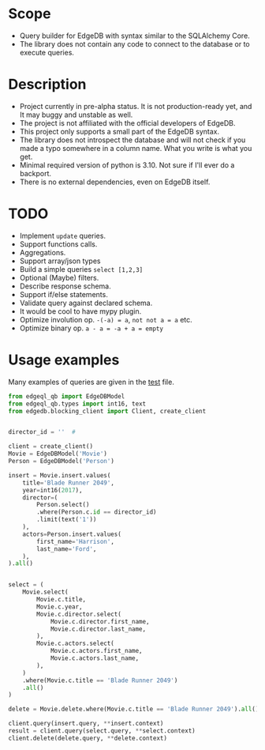 # Scope
* Query builder for EdgeDB with syntax similar to the SQLAlchemy Core.
* The library does not contain any code to connect to the database or to execute queries.

# Description
* Project currently in pre-alpha status. It is not production-ready yet, and It may buggy and unstable as well.
* The project is not affiliated with the official developers of EdgeDB.
* This project only supports a small part of the EdgeDB syntax.
* The library does not introspect the database and will not check if you made a typo somewhere in a column name. What you write is what you get.
* Minimal required version of python is 3.10. Not sure if I'll ever do a backport.
* There is no external dependencies, even on EdgeDB itself.

# TODO
* Implement `update` queries.
* Support functions calls.
* Aggregations.
* Support array/json types
* Build a simple queries `select [1,2,3]`
* Optional (Maybe) filters.
* Describe response schema.
* Support if/else statements.
* Validate query against declared schema.
* It would be cool to have mypy plugin.
* Optimize involution op. `-(-a) = a`, `not not a = a` etc.
* Optimize binary op. `a - a = -a + a = empty`

# Usage examples
Many examples of queries are given in the [test](https://github.com/Pentusha/edgeql-qb/blob/master/tests/test_render.py) file.


```python
from edgeql_qb import EdgeDBModel
from edgeql_qb.types import int16, text
from edgedb.blocking_client import Client, create_client


director_id = ''  #

client = create_client()
Movie = EdgeDBModel('Movie')
Person = EdgeDBModel('Person')

insert = Movie.insert.values(
    title='Blade Runner 2049',
    year=int16(2017),
    director=(
        Person.select()
        .where(Person.c.id == director_id)
        .limit(text('1')) 
    ),
    actors=Person.insert.values(
        first_name='Harrison', 
        last_name='Ford',
    ),
).all()


select = (
    Movie.select(
        Movie.c.title,
        Movie.c.year,
        Movie.c.director.select(
            Movie.c.director.first_name,
            Movie.c.director.last_name,
        ),
        Movie.c.actors.select(
            Movie.c.actors.first_name,
            Movie.c.actors.last_name,
        ),
    )
    .where(Movie.c.title == 'Blade Runner 2049')
    .all()
)

delete = Movie.delete.where(Movie.c.title == 'Blade Runner 2049').all()

client.query(insert.query, **insert.context)
result = client.query(select.query, **select.context)
client.delete(delete.query, **delete.context)
```
